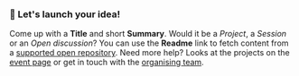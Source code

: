### &#128640; Let's launch your idea!

Come up with a **Title** and short **Summary**. Would it be a _Project_, a _Session_ or an _Open discussion_? 
You can use the  **Readme** link to fetch content from a [supported open repository](https://docs.dribdat.cc/sync). 
Need more help? Looks at the projects on the [event page](https://live.imprs-astro-hackathon.de/event/1)
or get in touch with the [organising team](https://imprs-astro-hackathon.de/#team).
